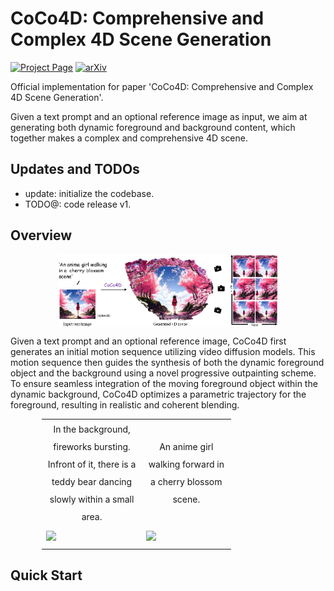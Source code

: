 # CoCo4D: Comprehensive and Complex 4D Scene Generation

[![Project Page](https://img.shields.io/badge/Project-Website-green)](https://colezwhy.github.io/coco4d/)
[![arXiv](https://img.shields.io/badge/arXiv-2506.19798-b31b1b.svg)](https://arxiv.org/abs/2506.19798) 

Official implementation for paper 'CoCo4D: Comprehensive and Complex 4D Scene Generation'.

Given a text prompt and an optional reference image as input, we aim at generating both dynamic foreground and background content, which together makes a complex and comprehensive 4D scene.

## Updates and TODOs
- update: initialize the codebase.
- TODO@: code release v1.

## Overview
<div align="center">
<img src="./assets/teaser.png" width="70%" alt="Teaser" align="center">    
</div>

Given a text prompt and an optional reference image, CoCo4D first generates an initial motion sequence utilizing video diffusion models. This motion sequence then guides the synthesis of both the dynamic foreground object and the background using a novel progressive outpainting scheme. To ensure seamless integration of the moving foreground object within the dynamic background, CoCo4D optimizes a parametric trajectory for the foreground, resulting in realistic and coherent blending.

<div style="width: 80%; margin: 0 auto;">
<table class="center" style="width: 75%">
    <tr style="line-height: 2">
      <td style="width: 30%; border: none; text-align: center">In the background, fireworks bursting. Infront of it, there is a teddy bear dancing slowly within a small area.</td>
      <td style="width: 28%; border: none; text-align: center">An anime girl walking forward
      in a cherry blossom scene.</td>
    </tr>
    <tr style="line-height: 2">
      <td style="width: 30%; border: none"><img src="./assets/firework.gif" width="250"></td>
      <td  style="width: 28%; border: none"><img src="./assets/cherry.gif" width="250"></td>
    </tr>
 </table>
 </div>

 ## Quick Start